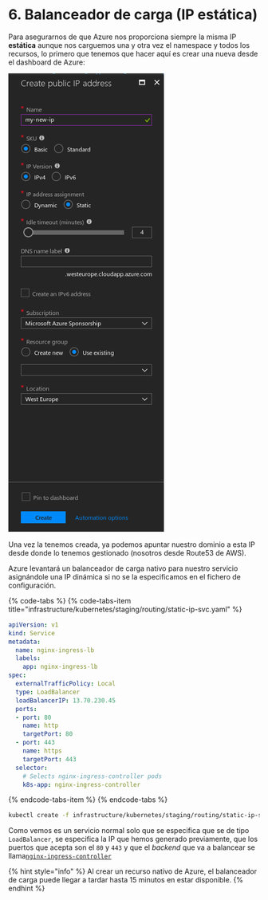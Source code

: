# 6. Balanceador de carga \(IP estática\)

Para asegurarnos de que Azure nos proporciona siempre la misma IP **estática** aunque nos carguemos una y otra vez el namespace y todos los recursos, lo primero que tenemos que hacer aquí es crear una nueva desde el dashboard de Azure:

![](../.gitbook/assets/screenshot-from-2018-05-22-13-00-47.png)

Una vez la tenemos creada, ya podemos apuntar nuestro dominio a esta IP desde donde lo tenemos gestionado \(nosotros desde Route53 de AWS\).

Azure levantará un balanceador de carga nativo para nuestro servicio asignándole una IP dinámica si no se la especificamos en el fichero de configuración.

{% code-tabs %}
{% code-tabs-item title="infrastructure/kubernetes/staging/routing/static-ip-svc.yaml" %}
```yaml
apiVersion: v1
kind: Service
metadata:
  name: nginx-ingress-lb
  labels:
    app: nginx-ingress-lb
spec:
  externalTrafficPolicy: Local
  type: LoadBalancer
  loadBalancerIP: 13.70.230.45
  ports:
  - port: 80
    name: http
    targetPort: 80
  - port: 443
    name: https
    targetPort: 443
  selector:
    # Selects nginx-ingress-controller pods
    k8s-app: nginx-ingress-controller
```
{% endcode-tabs-item %}
{% endcode-tabs %}

```bash
kubectl create -f infrastructure/kubernetes/staging/routing/static-ip-svc.yaml --namespace=staging
```

Como vemos es un servicio normal solo que se especifica que se de tipo `LoadBalancer`, se especifica la IP que hemos generado previamente, que los puertos que acepta son el `80` y `443` y que el _backend_ que va a balancear se llama[`nginx-ingress-controller`](7.-nginx-ingress.md#2-nginx-ingress-controller)

{% hint style="info" %}
Al crear un recurso nativo de Azure, el balanceador de carga puede llegar a tardar hasta 15 minutos en estar disponible.
{% endhint %}

